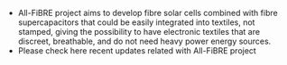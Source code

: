 - All-FiBRE project aims to develop fibre solar cells combined with fibre supercapacitors that could be easily integrated into textiles, not stamped, giving the possibility to have electronic textiles that are discreet, breathable, and do not need heavy power energy sources.
- Please check here recent updates related with All-FiBRE project
<!---
All-FiBRE/All-FiBRE is a ✨ special ✨ repository because its `README.md` (this file) appears on your GitHub profile.
You can click the Preview link to take a look at your changes.
--->
